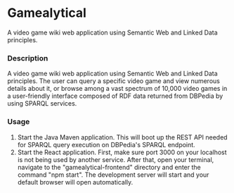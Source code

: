 # Gamealytical
 
A video game wiki web application using Semantic Web and Linked Data principles.

### Description

A video game wiki web application using Semantic Web and Linked Data principles. The user can query a specific video game and view numerous details about it, or browse among a vast spectrum of 10,000 video games in a user-friendly interface composed of RDF data returned from DBPedia by using SPARQL services.

### Usage

1. Start the Java Maven application. This will boot up the REST API needed for SPARQL query execution on DBPedia's SPARQL endpoint.
2. Start the React application. First, make sure port 3000 on your localhost is not being used by another service. After that, open your terminal, navigate to the "gamealytical-frontend" directory and enter the command "npm start". The development server will start and your default browser will open automatically.